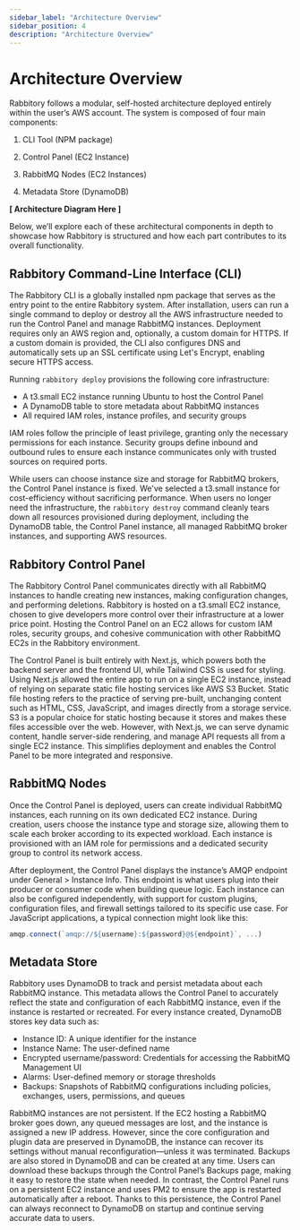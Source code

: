 ```yaml
---
sidebar_label: "Architecture Overview"
sidebar_position: 4
description: "Architecture Overview"
---
```


# Architecture Overview

Rabbitory follows a modular, self-hosted architecture deployed entirely within the user’s AWS account. The system is composed of four main components:

1. CLI Tool (NPM package)

2. Control Panel (EC2 Instance)

3. RabbitMQ Nodes (EC2 Instances)

4. Metadata Store (DynamoDB)

**[ Architecture Diagram Here ]**

Below, we’ll explore each of these architectural components in depth to showcase how Rabbitory is structured and how each part contributes to its overall functionality.

## Rabbitory Command-Line Interface (CLI)

The Rabbitory CLI is a globally installed npm package that serves as the entry point to the entire Rabbitory system. After installation, users can run a single command to deploy or destroy all the AWS infrastructure needed to run the Control Panel and manage RabbitMQ instances. Deployment requires only an AWS region and, optionally, a custom domain for HTTPS. If a custom domain is provided, the CLI also configures DNS and automatically sets up an SSL certificate using Let's Encrypt, enabling secure HTTPS access.

Running `rabbitory deploy` provisions the following core infrastructure:

- A t3.small EC2 instance running Ubuntu to host the Control Panel
- A DynamoDB table to store metadata about RabbitMQ instances
- All required IAM roles, instance profiles, and security groups

IAM roles follow the principle of least privilege, granting only the necessary permissions for each instance. Security groups define inbound and outbound rules to ensure each instance communicates only with trusted sources on required ports.

While users can choose instance size and storage for RabbitMQ brokers, the Control Panel instance is fixed. We've selected a t3.small instance for cost-efficiency without sacrificing performance. When users no longer need the infrastructure, the `rabbitory destroy` command cleanly tears down all resources provisioned during deployment, including the DynamoDB table, the Control Panel instance, all managed RabbitMQ broker instances, and supporting AWS resources.

## Rabbitory Control Panel

The Rabbitory Control Panel communicates directly with all RabbitMQ instances to handle creating new instances, making configuration changes, and performing deletions. Rabbitory is hosted on a t3.small EC2 instance, chosen to give developers more control over their infrastructure at a lower price point. Hosting the Control Panel on an EC2 allows for custom IAM roles, security groups, and cohesive communication with other RabbitMQ EC2s in the Rabbitory environment.

The Control Panel is built entirely with Next.js, which powers both the backend server and the frontend UI, while Tailwind CSS is used for styling. Using Next.js allowed the entire app to run on a single EC2 instance, instead of relying on separate static file hosting services like AWS S3 Bucket. Static file hosting refers to the practice of serving pre-built, unchanging content such as HTML, CSS, JavaScript, and images directly from a storage service. S3 is a popular choice for static hosting because it stores and makes these files accessible over the web. However, with Next.js, we can serve dynamic content, handle server-side rendering, and manage API requests all from a single EC2 instance. This simplifies deployment and enables the Control Panel to be more integrated and responsive.

## RabbitMQ Nodes

Once the Control Panel is deployed, users can create individual RabbitMQ instances, each running on its own dedicated EC2 instance. During creation, users choose the instance type and storage size, allowing them to scale each broker according to its expected workload. Each instance is provisioned with an IAM role for permissions and a dedicated security group to control its network access.

After deployment, the Control Panel displays the instance’s AMQP endpoint under General > Instance Info. This endpoint is what users plug into their producer or consumer code when building queue logic. Each instance can also be configured independently, with support for custom plugins, configuration files, and firewall settings tailored to its specific use case.
For JavaScript applications, a typical connection might look like this:

```javascript
amqp.connect(`amqp://${username}:${password}@${endpoint}`, ...)
```

## Metadata Store

Rabbitory uses DynamoDB to track and persist metadata about each RabbitMQ instance. This metadata allows the Control Panel to accurately reflect the state and configuration of each RabbitMQ instance, even if the instance is restarted or recreated. For every instance created, DynamoDB stores key data such as:

- Instance ID: A unique identifier for the instance
- Instance Name: The user-defined name
- Encrypted username/password: Credentials for accessing the RabbitMQ Management UI
- Alarms: User-defined memory or storage thresholds
- Backups: Snapshots of RabbitMQ configurations including policies, exchanges, users, permissions, and queues

RabbitMQ instances are not persistent. If the EC2 hosting a RabbitMQ broker goes down, any queued messages are lost, and the instance is assigned a new IP address. However, since the core configuration and plugin data are preserved in DynamoDB, the instance can recover its settings without manual reconfiguration—unless it was terminated. Backups are also stored in DynamoDB and can be created at any time. Users can download these backups through the Control Panel’s Backups page, making it easy to restore the state when needed. In contrast, the Control Panel runs on a persistent EC2 instance and uses PM2 to ensure the app is restarted automatically after a reboot. Thanks to this persistence, the Control Panel can always reconnect to DynamoDB on startup and continue serving accurate data to users.
